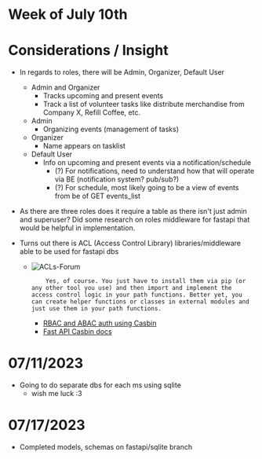 # Week of July 10th

# Considerations / Insight
- In regards to roles, there will be Admin, Organizer, Default User
    - Admin and Organizer
        * Tracks upcoming and present events
        * Track a list of volunteer tasks like distribute merchandise from Company X, Refill Coffee, etc.
    - Admin
        * Organizing events (management of tasks)
    - Organizer
        * Name appears on tasklist
    - Default User
        * Info on upcoming and present events via a notification/schedule
            * (?) For notifications, need to understand how that will operate via BE (notification system? pub/sub?)
            * (?) For schedule, most likely going to be a view of events from be of GET events_list

- As there are three roles does it require a table as there isn't just admin and superuser? Did some research on roles middleware for fastapi that would be helpful in implementation.

- Turns out there is ACL (Access Control Library) libraries/middleware able to be used for fastapi dbs
    * ![ACLs-Forum](../imgs/ACL_Implementation.png)
        ```
            Yes, of course. You just have to install them via pip (or any other tool you use) and then import and implement the access control logic in your path functions. Better yet, you can create helper functions or classes in external modules and just use them in your path functions.
        ```
        - [RBAC and ABAC auth using Casbin](https://github.com/tiangolo/fastapi/issues/5676)
        - [Fast API Casbin docs](https://github.com/pycasbin/fastapi-authz)

# 07/11/2023
- Going to do separate dbs for each ms using sqlite
    - wish me luck :3

# 07/17/2023
- Completed models, schemas on fastapi/sqlite branch
